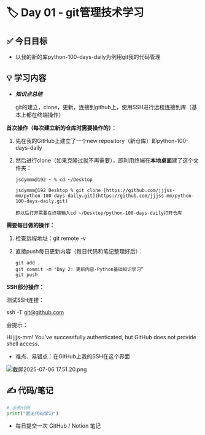 # 🏷 Day 01 - git管理技术学习

## ✅ 今日目标

- 以我的新的库python-100-days-daily为例用git我的代码管理

## 💡 学习内容

- ***知识点总结***

  git的建立，clone，更新，连接到github上，使用SSH进行远程连接到库（基本上都在终端操作）

**首次操作（每次建立新的仓库时需要操作的）：**

1. 先在我的GitHub上建立了一个new repository（新仓库）即python-100-days-daily
2. 然后进行clone（如果克隆过就不再需要），即利用终端在**本地桌面**建了这个文件夹：

       jsdymmm@192 ~ % cd ~/Desktop    

       jsdymmm@192 Desktop % git clone [https://github.com/jjjss-mm/python-100-days-daily.git](https://github.com/jjjss-mm/python-100-days-daily.git)

       即以后打开需要在终端输入cd ~/Desktop/python-100-days-daily打开仓库

**需要每日做的操作：**

1. 检查远程地址：git remote -v
2. 直接push每日更新内容（每日代码和笔记整理好后）：

       git add .
       git commit -m "Day 2: 更新内容-Python基础知识学习”
       git push

**SSH部分操作：**

测试SSH连接：

ssh -T [git@github.com](mailto:git@github.com)

会提示：

Hi jjjs-mm! You've successfully authenticated, but GitHub does not provide shell access.

- 难点、易错点：在GitHub上我的SSH在这个界面

![截屏2025-07-06 17.51.20.png](%F0%9F%8F%B7%20Day%2001%20-%20git%E7%AE%A1%E7%90%86%E6%8A%80%E6%9C%AF%E5%AD%A6%E4%B9%A0%20228751064ef88038ba75f97687f29780/%E6%88%AA%E5%B1%8F2025-07-06_17.51.20.png)

## ✍️ 代码/笔记

```python
# 示例代码
print("暂无代码学习")

```

- 每日提交一次 GitHub / Notion 笔记